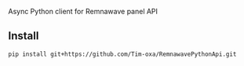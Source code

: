 Async Python client for Remnawave panel API

## Install
```
pip install git+https://github.com/Tim-oxa/RemnawavePythonApi.git
```
